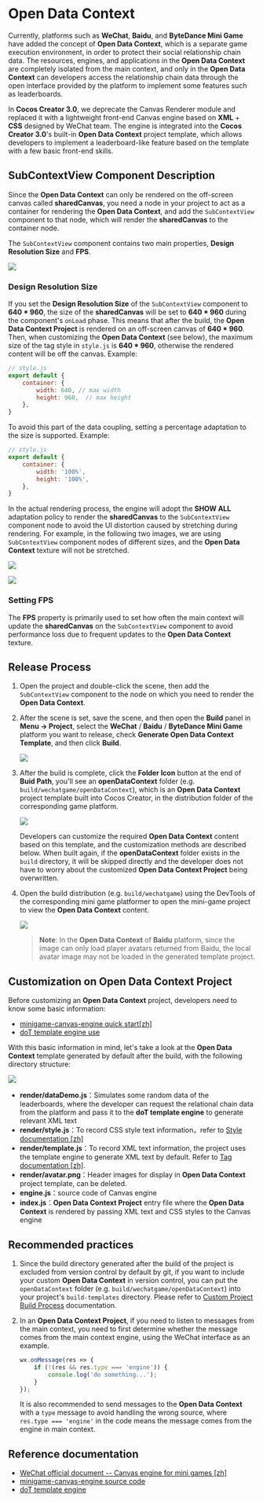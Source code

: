 # Open Data Context

Currently, platforms such as **WeChat**, **Baidu**, and **ByteDance Mini Game** have added the concept of **Open Data Context**, which is a separate game execution environment, in order to protect their social relationship chain data. The resources, engines, and applications in the **Open Data Context** are completely isolated from the main context, and only in the **Open Data Context** can developers access the relationship chain data through the open interface provided by the platform to implement some features such as leaderboards.

In **Cocos Creator 3.0**, we deprecate the Canvas Renderer module and replaced it with a lightweight front-end Canvas engine based on **XML** + **CSS** designed by WeChat team. The engine is integrated into the **Cocos Creator 3.0**'s built-in **Open Data Context** project template, which allows developers to implement a leaderboard-like feature based on the template with a few basic front-end skills.

## SubContextView Component Description

Since the **Open Data Context** can only be rendered on the off-screen canvas called **sharedCanvas**, you need a node in your project to act as a container for rendering the **Open Data Context**, and add the `SubContextView` component to that node, which will render the **sharedCanvas** to the container node.

The `SubContextView` component contains two main properties, **Design Resolution Size** and **FPS**.

![](./build-open-data-context/sub-context-view.png)

### Design Resolution Size

If you set the **Design Resolution Size** of the `SubContextView` component to **640 * 960**, the size of the **sharedCanvas** will be set to **640 * 960** during the component's `onLoad` phase. This means that after the build, the **Open Data Context Project** is rendered on an off-screen canvas of **640 * 960**. Then, when customizing the **Open Data Context** (see below), the maximum size of the tag style in `style.js` is **640 * 960**, otherwise the rendered content will be off the canvas. Example:

```js
// style.js
export default {
    container: {
        width: 640, // max width
        height: 960,  // max height
    },
}
```

To avoid this part of the data coupling, setting a percentage adaptation to the size is supported. Example:

```js
// style.js
export default {
    container: {
        width: '100%',
        height: '100%',
    },
}
```

In the actual rendering process, the engine will adopt the **SHOW ALL** adaptation policy to render the **sharedCanvas** to the `SubContextView` component node to avoid the UI distortion caused by stretching during rendering. For example, in the following two images, we are using `SubContextView` component nodes of different sizes, and the **Open Data Context** texture will not be stretched.

![](./build-open-data-context/adaption-1.png)

![](./build-open-data-context/adaption-2.png)

### Setting FPS

The **FPS** property is primarily used to set how often the main context will update the **sharedCanvas** on the `SubContextView` component to avoid performance loss due to frequent updates to the **Open Data Context** texture.

## Release Process

1. Open the project and double-click the scene, then add the `SubContextView` component to the node on which you need to render the **Open Data Context**.

2. After the scene is set, save the scene, and then open the **Build** panel in **Menu -> Project**, select the **WeChat** / **Baidu** / **ByteDance Mini Game** platform you want to release, check **Generate Open Data Context Template**, and then click **Build**.

    ![](./build-open-data-context/generate-template.png)

3. After the build is complete, click the **Folder Icon** button at the end of **Buid Path**, you'll see an **openDataContext** folder (e.g. `build/wechatgame/openDataContext`), which is an **Open Data Context** project template built into Cocos Creator, in the distribution folder of the corresponding game platform.

    ![](./build-open-data-context/build-output.png)

    Developers can customize the required **Open Data Context** content based on this template, and the customization methods are described below. When built again, if the **openDataContext** folder exists in the `build` directory, it will be skipped directly and the developer does not have to worry about the customized **Open Data Context Project** being overwritten.

4. Open the build distribution (e.g. `build/wechatgame`) using the DevTools of the corresponding mini game platformer to open the mini-game project to view the **Open Data Context** content.

    ![](./build-open-data-context/show-in-devtool.png)

    > **Note**: In the **Open Data Context** of **Baidu** platform, since the image can only load player avatars returned from Baidu, the local avatar image may not be loaded in the generated template project.

## Customization on Open Data Context Project

Before customizing an **Open Data Context** project, developers need to know some basic information:
- [minigame-canvas-engine quick start[zh]](https://wechat-miniprogram.github.io/minigame-canvas-engine/api/guide.html#%E5%AE%89%E8%A3%85)
- [doT template engine use](http://olado.github.io/doT/?spm=a2c6h.12873639.0.0.36f45227oKu0XO)

With this basic information in mind, let's take a look at the **Open Data Context** template generated by default after the build, with the following directory structure:

![](./build-open-data-context/folder-structure.png)

- **render/dataDemo.js**：Simulates some random data of the leaderboards, where the developer can request the relational chain data from the platform and pass it to the **doT template engine** to generate relevant XML text
- **render/style.js**：To record CSS style text information，refer to [Style documentation [zh]](https://wechat-miniprogram.github.io/minigame-canvas-engine/api/style.html#%E5%B8%83%E5%B1%80)
- **render/template.js**：To record XML text information, the project uses the template engine to generate XML text by default. Refer to [Tag documentation [zh]](https://wechat-miniprogram.github.io/minigame-canvas-engine/api/tags.html#%E6%A0%87%E7%AD%BE%E5%88%97%E8%A1%A8).
- **render/avatar.png**：Header images for display in **Open Data Context** project template, can be deleted.
- **engine.js**：source code of Canvas engine
- **index.js**：**Open Data Context Project** entry file where the **Open Data Context** is rendered by passing XML text and CSS styles to the Canvas engine

## Recommended practices

1. Since the build directory generated after the build of the project is excluded from version control by default by git, if you want to include your custom **Open Data Context** in version control, you can put the `openDataContext` folder (e.g. `build/wechatgame/openDataContext`) into your project's `build-templates` directory. Please refer to [Custom Project Build Process](./custom-project-build-template.md) documentation.

2. In an **Open Data Context Project**, if you need to listen to messages from the main context, you need to first determine whether the message comes from the main context engine, using the WeChat interface as an example.

    ```js
    wx.onMessage(res => {
        if (!(res && res.type === 'engine')) {
            console.log('do something...');
        }
    });
    ```
    
    It is also recommended to send messages to the **Open Data Context** with a `type` message to avoid handling the wrong source, where `res.type === 'engine'` in the code means the message comes from the engine in main context.

## Reference documentation

- [WeChat official document -- Canvas engine for mini games [zh]](https://wechat-miniprogram.github.io/minigame-canvas-engine/)
- [minigame-canvas-engine source code](https://github.com/wechat-miniprogram/minigame-canvas-engine)
- [doT template engine](http://olado.github.io/doT/?spm=a2c6h.12873639.0.0.36f45227oKu0XO)
